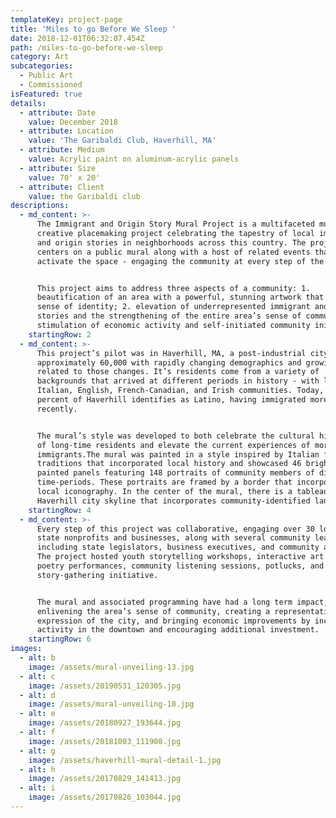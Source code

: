 ```yaml
---
templateKey: project-page
title: 'Miles to go Before We Sleep '
date: 2018-12-01T06:32:07.454Z
path: /miles-to-go-before-we-sleep
category: Art
subcategories:
  - Public Art
  - Commissioned
isFeatured: true
details:
  - attribute: Date
    value: December 2018
  - attribute: Location
    value: 'The Garibaldi Club, Haverhill, MA'
  - attribute: Medium
    value: Acrylic paint on aluminum-acrylic panels
  - attribute: Size
    value: 70' x 20'
  - attribute: Client
    value: the Garibaldi club
descriptions:
  - md_content: >-
      The Immigrant and Origin Story Mural Project is a multifaceted mural and
      creative placemaking project celebrating the tapestry of local immigrant
      and origin stories in neighborhoods across this country. The project
      centers on a public mural along with a host of related events that
      activate the space - engaging the community at every step of the process. 


      This project aims to address three aspects of a community: 1.
      beautification of an area with a powerful, stunning artwork that offers a
      sense of identity; 2. elevation of underrepresented immigrant and origin
      stories and the strengthening of the entire area’s sense of community; 3.
      stimulation of economic activity and self-initiated community initiatives.
    startingRow: 2
  - md_content: >-
      This project’s pilot was in Haverhill, MA, a post-industrial city of
      approximately 60,000 with rapidly changing demographics and growing pains
      related to those changes. It’s residents come from a variety of
      backgrounds that arrived at different periods in history - with large
      Italian, English, French-Canadian, and Irish communities. Today, twenty
      percent of Haverhill identifies as Latino, having immigrated more
      recently. 


      The mural’s style was developed to both celebrate the cultural histories
      of long-time residents and elevate the current experiences of more recent
      immigrants.The mural was painted in a style inspired by Italian folk-art
      traditions that incorporated local history and showcased 46 brightly
      painted panels featuring 148 portraits of community members of diverse and
      time-periods. These portraits are framed by a border that incorporates
      local iconography. In the center of the mural, there is a tableaux with a
      Haverhill city skyline that incorporates community-identified landmarks.
    startingRow: 4
  - md_content: >-
      Every step of this project was collaborative, engaging over 30 local and
      state nonprofits and businesses, along with several community leaders
      including state legislators, business executives, and community activists.
      The project hosted youth storytelling workshops, interactive art projects,
      poetry performances, community listening sessions, potlucks, and a large
      story-gathering initiative.


      The mural and associated programming have had a long term impact,
      enlivening the area’s sense of community, creating a representative
      expression of the city, and bringing economic improvements by increasing
      activity in the downtown and encouraging additional investment.
    startingRow: 6
images:
  - alt: b
    image: /assets/mural-unveiling-13.jpg
  - alt: c
    image: /assets/20190531_120305.jpg
  - alt: d
    image: /assets/mural-unveiling-18.jpg
  - alt: e
    image: /assets/20180927_193644.jpg
  - alt: f
    image: /assets/20181003_111908.jpg
  - alt: g
    image: /assets/haverhill-mural-detail-1.jpg
  - alt: h
    image: /assets/20170829_141413.jpg
  - alt: i
    image: /assets/20170826_103044.jpg
---
```


